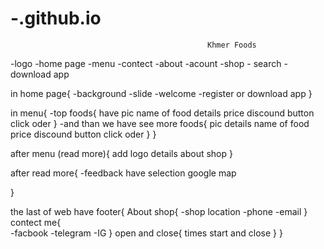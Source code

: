 # -.github.io



                                                Khmer Foods
-logo                        -home page   -menu   -contect   -about   -acount   -shop   - search   -download app

in home page{
    -background
    -slide
    -welcome
    -register or download app
}

in menu{
    -top foods{
        have pic
        name of food
        details
        price
        discound
        button click oder
    }
    -and than we have see more foods{
        pic
        details
        name of food
        price
        discound
        button click oder
    }
}

after menu (read more){
       add logo                                                                      details about shop 
}

after read more{
    -feedback have selection                                                         google map

}

the last of web have footer{
    About shop{
        -shop location
        -phone
        -email
    }
    contect me{                             
        -facbook
        -telegram
        -IG
    }
    open and close{
        times start and close
    }
}
